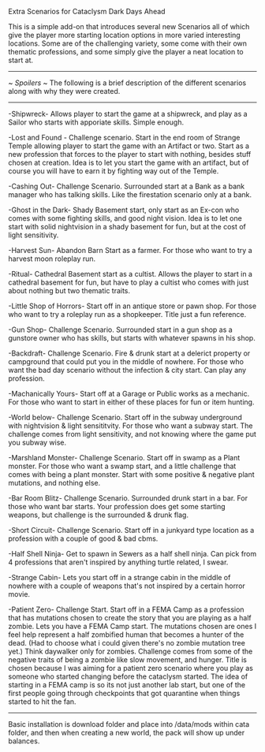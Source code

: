 Extra Scenarios for Cataclysm Dark Days Ahead


This is a simple add-on that introduces several new Scenarios all of which give the player more starting location options in more varied
interesting locations. Some are of the challenging variety, some come with their own thematic professions, and some simply give the player a neat location to start at. 


-----------------------------------------------------------------------------------------------------------------

~ *Spoilers* ~
The following is a brief description of the different scenarios along with why they were created.

------------------------------------------------------------------------------------------------------------------


-Shipwreck-
Allows player to start the game at a shipwreck, and play as a Sailor who starts with apporiate skills. Simple enough.


-Lost and Found -
Challenge scenario. Start in the end room of Strange Temple allowing player to start the game with an Artifact or two. Start as a new profession that forces to the player to start with nothing, besides stuff chosen at creation. Idea is to let you start the game with an artifact, but of course you will have to earn it by fighting way out of the Temple.


-Cashing Out-
Challenge Scenario. Surrounded start at a Bank as a bank manager who has talking skills. Like the firestation scenario only at a bank.


-Ghost in the Dark-
Shady Basement start, only start as an Ex-con who comes with some fighting skills, and good night vision. Idea is to let one start with 
solid nightvision in a shady basement for fun, but at the cost of light sensitivity.


-Harvest Sun-
Abandon Barn Start as a farmer. For those who want to try a harvest moon roleplay run.


-Ritual-
Cathedral Basement start as a cultist. Allows the player to start in a cathedral basement for fun, but have to play a cultist who comes
with just about nothing but two thematic traits.


-Little Shop of Horrors-
Start off in an antique store or pawn shop. For those who want to try a roleplay run as a shopkeeper. Title just a fun reference.


-Gun Shop-
Challenge Scenario. Surrounded start in a gun shop as a gunstore owner who has skills, but starts with whatever spawns in his shop.


-Backdraft-
Challenge Scenario. Fire & drunk start at a delerict property or campground that could put you in the middle of nowhere. For those who
want the bad day scenario without the infection & city start. Can play any profession.


-Machanically Yours-
Start off at a Garage or Public works as a mechanic. For those who want to start in either of these places for fun or item hunting.


-World below-
Challenge Scenario. Start off in the subway underground with nightvision & light sensititvity. For those who want a subway start. The
challenge comes from light sensitivity, and not knowing where the game put you subway wise.


-Marshland Monster-
Challenge Scenario. Start off in swamp as a Plant monster. For those who want a swamp start, and a little challenge that comes with being
a plant monster. Start with some positive & negative plant mutations, and nothing else.


-Bar Room Blitz-
Challenge Scenario. Surrounded drunk start in a bar. For those who want bar starts. Your profession does get some starting weapons, but
challenge is the surrounded & drunk flag.


-Short Circuit-
Challenge Scenario. Start off in a junkyard type location as a profession with a couple of good & bad cbms.


-Half Shell Ninja-
Get to spawn in Sewers as a half shell ninja. Can pick from 4 professions that aren't inspired by anything turtle related, I swear.


-Strange Cabin-
Lets you start off in a strange cabin in the middle of nowhere with a couple of weapons that's not inspired by a certain horror movie.


-Patient Zero-
Challenge Start. Start off in a FEMA Camp as a profession that has mutations chosen to create the story that you are playing as a half
zombie. Lets you have a FEMA Camp start. The mutations chosen are ones I feel help represent a half zombified human that becomes a
hunter of the dead. (Had to choose what i could given there's no zombie mutation tree yet.) Think daywalker only for zombies. Challenge
comes from some of the negative traits of being a zombie like slow movement, and hunger. Title is chosen because I was aiming for a 
patient zero scenario where you play as someone who started changing before the cataclysm started. The idea of starting in a FEMA camp
is so its not just another lab start, but one of the first people going through checkpoints that got quarantine when things started to
hit the fan.



----------------------------------------------

Basic installation is download folder and place into /data/mods within cata folder, and then when creating a new world, the pack will 
show up under balances.